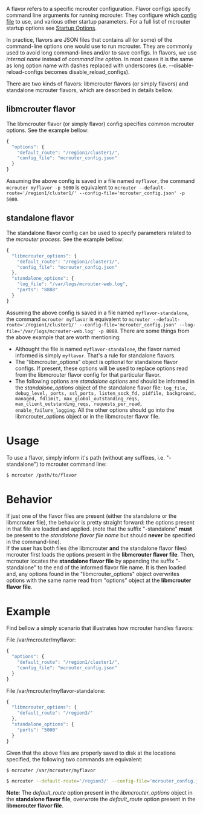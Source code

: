 A flavor refers to a specific mcrouter configuration. Flavor configs specify command line arguments for running mcrouter. They configure which [config file](Config-File) to use, and various other startup parameters. For a full list of mcrouter startup options see [Startup Options](Command-line-options).

In practice, flavors are JSON files that contains all (or some) of the command-line options one would use to run mcrouter. They are commonly used to avoid long command-lines and/or to save configs. In flavors, we use _internal name_ instead of _command line option_. In most cases it is the same as long option name with dashes replaced with underscores (i.e. --disable-reload-configs becomes disable_reload_configs).

There are two kinds of flavors: libmcrouter flavors (or simply flavors) and standalone mcrouter flavors, which are described in details bellow.

## libmcrouter flavor
The libmcrouter flavor (or simply flavor) config specifies common mcrouter options. See the example bellow:
```javascript
{
  "options": {
    "default_route": "/region1/cluster1/",
    "config_file": "mcrouter_config.json"
  }
}
```
Assuming the above config is saved in a file named `myflavor`, the command `mcrouter myflavor -p 5000` is equivalent to `mcrouter --default-route='/region1/cluster1/' --config-file='mcrouter_config.json' -p 5000`.

## standalone flavor
The standalone flavor config can be used to specify parameters related to the _mcrouter process_. See the example bellow:
```javascript
{
  "libmcrouter_options": {
    "default_route": "/region1/cluster1/",
    "config_file": "mcrouter_config.json"
  },
  "standalone_options": {
    "log_file": "/var/logs/mcrouter-web.log",
    "ports": "8888"
  }
}
```
Assuming the above config is saved in a file named `myflavor-standalone`, the command `mcrouter myflavor` is equivalent to `mcrouter --default-route='/region1/cluster1/' --config-file='mcrouter_config.json' --log-file='/var/logs/mcrouter-web.log' -p 8888`. 
There are some things from the above example that are worth mentioning:  
* Althought the file is named `myflavor-standalone`, the flavor named informed is simply `myflavor`. That's a rule for standalone flavors.  
* The "libmcrouter_options" object is optional for standalone flavor configs. If present, these options will be used to replace options read from the libmcrouter flavor config for that particular flavor.  
* The following options are _standalone options_ and should be informed in the _standalone_options_ object of the standalone flavor file: `log_file, debug_level, ports, ssl_ports, listen_sock_fd, pidfile, background, managed, fdlimit, max_global_outstanding_reqs, max_client_outstanding_reqs, requests_per_read, enable_failure_logging`. All the other options should go into the libmcrouter_options object or in the libmcrouter flavor file.  

# Usage
To use a flavor, simply inform it's path (without any suffixes, i.e. "-standalone") to mcrouter command line:
```bash
$ mcrouter /path/to/flavor
```

# Behavior
If just one of the flavor files are present (either the standalone or the libmcrouter file), the behavior is pretty straight forward: the options present in that file are loaded and applied. (note that the suffix "-standalone" **must** be present to the _standalone flavor file name_ but should **never** be specified in the command-line).  
If the user has both files (the libmcrouter **and** the standalone flavor files) mcrouter first loads the options present in the **libmcrouter flavor file**. Then, mcrouter locates the **standalone flavor file** by appending the suffix "-standalone" to the end of the informed flavor file name. It is then loaded and, any options found in the "libmcrouter_options" object overwrites options with the same name read from "options" object at the **libmcrouter flavor file**.

# Example
Find bellow a simply scenario that illustrates how mcrouter handles flavors:

File /var/mcrouter/myflavor:
```javascript
{
  "options": {
    "default_route": "/region1/cluster1/",
    "config_file": "mcrouter_config.json"
  }
}
```

File /var/mcrouter/myflavor-standalone:
```javascript
{
  "libmcrouter_options": {
    "default_route": "/region3/"
  },
  "standalone_options": {
    "ports": "5000"
  }
}
```


Given that the above files are properly saved to disk at the locations specified, the following two commands are equivalent:
```bash
$ mcrouter /var/mcrouter/myflavor

$ mcrouter --default-route='/region3/' --config-file='mcrouter_config.json' -p 8888
```

**Note**: The _default_route_ option present in the _libmcrouter_options_ object in the **standalone flavor file**, overwrote the _default_route_ option present in the **libmcrouter flavor file**.

